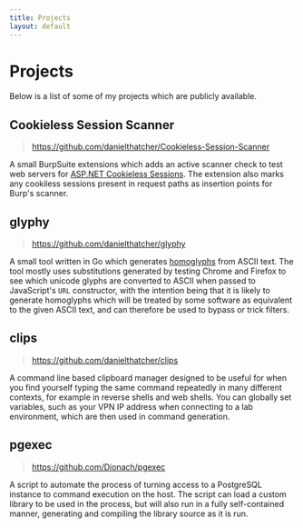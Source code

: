 ```yaml
---
title: Projects
layout: default
---
```


# Projects
Below is a list of some of my projects which are publicly available.

## Cookieless Session Scanner
> <https://github.com/danielthatcher/Cookieless-Session-Scanner>

A small BurpSuite extensions which adds an active scanner check to test web servers for [ASP.NET Cookieless Sessions](https://docs.microsoft.com/en-us/previous-versions/dotnet/articles/aa479315(v=msdn.10)). The extension also marks any cookiless sessions present in request paths as insertion points for Burp's scanner.

## glyphy
> <https://github.com/danielthatcher/glyphy>

A small tool written in Go which generates [homoglyphs](https://en.wikipedia.org/wiki/Homoglyph) from ASCII text. The tool mostly uses substitutions generated by testing Chrome and Firefox to see which unicode glyphs are converted to ASCII when passed to JavaScript's `URL` constructor, with the intention being that it is likely to generate homoglyphs which will be treated by some software as equivalent to the given ASCII text, and can therefore be used to bypass or trick filters.

## clips
> <https://github.com/danielthatcher/clips>

A command line based clipboard manager designed to be useful for when you find yourself typing the same command repeatedly in many different contexts, for example in reverse shells and web shells. You can globally set variables, such as your VPN IP address when connecting to a lab environment, which are then used in command generation.

## pgexec
> <https://github.com/Dionach/pgexec>

A script to automate the process of turning access to a PostgreSQL instance to command execution on the host. The script can load a custom library to be used in the process, but will also run in a fully self-contained manner, generating and compiling the library source as it is run.